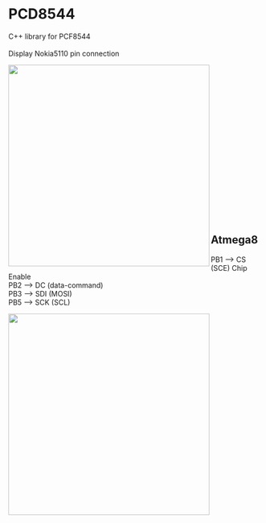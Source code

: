 # PCD8544


 C++ library for PCF8544<br/><br />
Display Nokia5110 pin connection<br />

<img align="left" width="400" height="400" src="https://github.com/josimarpereiraleite/PCD8544/blob/main/Images/pcf8544.png"><br />
<br /><br /><br /><br /><br /><br /><br /><br /><br /><br /><br /><br /><br /><br /><br /><br /><br />
## Atmega8 

PB1 --> CS (SCE) Chip Enable<br />
PB2 --> DC (data-command)<br />
PB3 --> SDI (MOSI)<br />
PB5 --> SCK (SCL)<br />

<img align="left" width="400" height="400" src="https://github.com/josimarpereiraleite/PCD8544/blob/main/Images/Atmega8.png">
<br /><br /><br /><br /><br /><br /><br /><br /><br /><br /><br /><br /><br /><br /><br /><br /><br />
